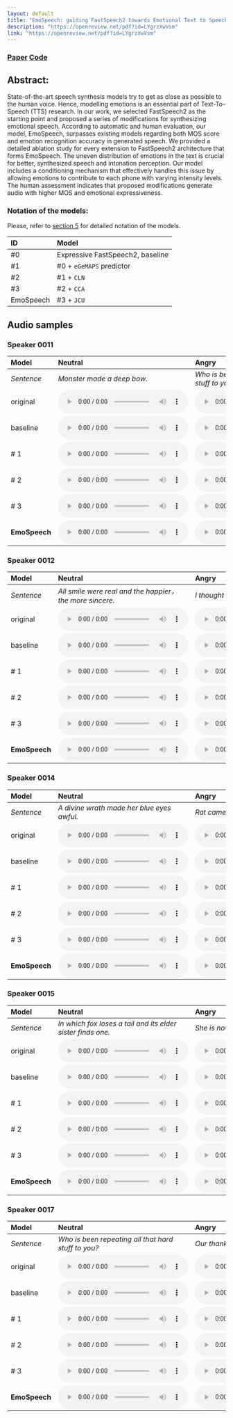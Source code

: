 ```yaml
---
layout: default
title: "EmoSpeech: guiding FastSpeech2 towards Emotional Text to Speech"
description: "https://openreview.net/pdf?id=LYgrzXwVsm"
link: "https://openreview.net/pdf?id=LYgrzXwVsm"
---
```


### [Paper](https://openreview.net/pdf?id=LYgrzXwVsm) [Code](https://github.com/deepvk/emospeech)

## Abstract: 

State-of-the-art speech synthesis models try to get as close as
possible to the human voice. Hence, modelling emotions is an
essential part of Text-To-Speech (TTS) research. In our work,
we selected FastSpeech2 as the starting point and proposed a
series of modifications for synthesizing emotional speech. According to automatic and human evaluation, our model, EmoSpeech, surpasses existing models regarding both MOS score
and emotion recognition accuracy in generated speech. We
provided a detailed ablation study for every extension to FastSpeech2 architecture that forms EmoSpeech. The uneven distribution of emotions in the text is crucial for better, synthesized speech and intonation perception. Our model includes a
conditioning mechanism that effectively handles this issue by
allowing emotions to contribute to each phone with varying intensity levels. The human assessment indicates that proposed
modifications generate audio with higher MOS and emotional
expressiveness.

### Notation of the models: 

Please, refer to [section 5](https://openreview.net/pdf?id=LYgrzXwVsm) for detailed notation of the models.

| ID                     | Model                            |  
|:-----------------------|:---------------------------------|
| #0                     | Expressive FastSpeech2, baseline | 
| #1                     | #0 + `eGeMAPS` predictor         |
| #2                     | #1 + `CLN`                       |
| #3                     | #2 + `CCA`                       |
| EmoSpeech              | #3 + `JCU`                       |

## Audio samples

### Speaker 0011

| Model            | Neutral                                                           | Angry                                                              | Happy                                                            | Sad                                                              | Surprise                                                         |
|:-----------------|:------------------------------------------------------------------|:-------------------------------------------------------------------|------------------------------------------------------------------|------------------------------------------------------------------|------------------------------------------------------------------|
| _Sentence_       | _Monster made a deep bow._                                        | _Who is been repeating all that hard stuff to you?_                | _Rat came and replied on the leaves._                            | _The football teams give a tea party._                           | _As rich as Peter's son in law!_                                 |
| original         | <audio src="/wavs/original/1_6_0.wav" controls preload></audio>   | <audio src="/wavs/original/1_11_1.wav" controls preload></audio>   | <audio src="/wavs/original/1_8_2.wav" controls preload></audio>  | <audio src="/wavs/original/1_3_3.wav" controls preload></audio>  | <audio src="/wavs/original/1_0_4.wav" controls preload></audio>  |
| baseline         | <audio src="/wavs/baseline/1_6_0.wav" controls preload></audio>   | <audio src="/wavs/baseline/1_11_1.wav" controls preload></audio>   | <audio src="/wavs/baseline/1_8_2.wav" controls preload></audio>  | <audio src="/wavs/baseline/1_3_3.wav" controls preload></audio>  | <audio src="/wavs/baseline/1_0_4.wav" controls preload></audio>  |
| # 1              | <audio src="/wavs/model1/1_6_0.wav" controls preload></audio>     | <audio src="/wavs/model1/1_11_1.wav" controls preload></audio>     | <audio src="/wavs/model1/1_8_2.wav" controls preload></audio>    | <audio src="/wavs/model1/1_3_3.wav" controls preload></audio>    | <audio src="/wavs/model1/1_0_4.wav" controls preload></audio>    |
| # 2              | <audio src="/wavs/model2/1_6_0.wav" controls preload></audio>     | <audio src="/wavs/model2/1_11_1.wav" controls preload></audio>     | <audio src="/wavs/model2/1_8_2.wav" controls preload></audio>    | <audio src="/wavs/model2/1_3_3.wav" controls preload></audio>    | <audio src="/wavs/model2/1_0_4.wav" controls preload></audio>    |
| # 3              | <audio src="/wavs/model3/1_6_0.wav" controls preload></audio>     | <audio src="/wavs/model3/1_11_1.wav" controls preload></audio>     | <audio src="/wavs/model3/1_8_2.wav" controls preload></audio>    | <audio src="/wavs/model3/1_3_3.wav" controls preload></audio>    | <audio src="/wavs/model3/1_0_4.wav" controls preload></audio>    |
| **EmoSpeech**    | <audio src="/wavs/emospeech/1_6_0.wav" controls preload></audio>  | <audio src="/wavs/emospeech/1_11_1.wav" controls preload></audio>  | <audio src="/wavs/emospeech/1_8_2.wav" controls preload></audio> | <audio src="/wavs/emospeech/1_3_3.wav" controls preload></audio> | <audio src="/wavs/emospeech/1_0_4.wav" controls preload></audio> |


### Speaker 0012

| Model         | Neutral                                                           | Angry                                                            | Happy                                                            | Sad                                                              | Surprise                                                         |
|:--------------|:------------------------------------------------------------------|:-----------------------------------------------------------------|------------------------------------------------------------------|------------------------------------------------------------------|------------------------------------------------------------------|
| _Sentence_    | _All smile were real and the happier，the more sincere._           | _I thought you meant how old are you?_                           | _Let's make the noise a snake._                                  | _She is now choosing skirt to wear._                             | _The football teams give a tea party._                           |
| original      | <audio src="/wavs/original/2_10_0.wav" controls preload></audio>  | <audio src="/wavs/original/2_2_1.wav" controls preload></audio>  | <audio src="/wavs/original/2_5_2.wav" controls preload></audio>  | <audio src="/wavs/original/2_4_3.wav" controls preload></audio>  | <audio src="/wavs/original/2_3_4.wav" controls preload></audio>  |
| baseline      | <audio src="/wavs/baseline/2_10_0.wav" controls preload></audio>  | <audio src="/wavs/baseline/2_2_1.wav" controls preload></audio>  | <audio src="/wavs/baseline/2_5_2.wav" controls preload></audio>  | <audio src="/wavs/baseline/2_4_3.wav" controls preload></audio>  | <audio src="/wavs/baseline/2_3_4.wav" controls preload></audio>  |
| # 1           | <audio src="/wavs/model1/2_10_0.wav" controls preload></audio>    | <audio src="/wavs/model1/2_2_1.wav" controls preload></audio>    | <audio src="/wavs/model1/2_5_2.wav" controls preload></audio>    | <audio src="/wavs/model1/2_4_3.wav" controls preload></audio>    | <audio src="/wavs/model1/2_3_4.wav" controls preload></audio>    |
| # 2           | <audio src="/wavs/model2/2_10_0.wav" controls preload></audio>    | <audio src="/wavs/model2/2_2_1.wav" controls preload></audio>    | <audio src="/wavs/model2/2_5_2.wav" controls preload></audio>    | <audio src="/wavs/model2/2_4_3.wav" controls preload></audio>    | <audio src="/wavs/model2/2_3_4.wav" controls preload></audio>    |
| # 3           | <audio src="/wavs/model3/2_10_0.wav" controls preload></audio>    | <audio src="/wavs/model3/2_2_1.wav" controls preload></audio>    | <audio src="/wavs/model3/2_5_2.wav" controls preload></audio>    | <audio src="/wavs/model3/2_4_3.wav" controls preload></audio>    | <audio src="/wavs/model3/2_3_4.wav" controls preload></audio>    |
| **EmoSpeech** | <audio src="/wavs/emospeech/2_10_0.wav" controls preload></audio> | <audio src="/wavs/emospeech/2_2_1.wav" controls preload></audio> | <audio src="/wavs/emospeech/2_5_2.wav" controls preload></audio> | <audio src="/wavs/emospeech/2_4_3.wav" controls preload></audio> | <audio src="/wavs/emospeech/2_3_4.wav" controls preload></audio> |

### Speaker 0014

| Model            | Neutral                                                            | Angry                                                             | Happy                                                            | Sad                                                              | Surprise                                                         |
|:-----------------|:-------------------------------------------------------------------|:------------------------------------------------------------------|------------------------------------------------------------------|------------------------------------------------------------------|------------------------------------------------------------------|
| _Sentence_       | _A divine wrath made her blue eyes awful._                         | _Rat came and replied on the leaves._                             | _The football teams give a tea party._                           | _As rich as Peter's son in law!_                                 | _Let's make the noise a snake._                                  |
| original         | <audio src="/wavs/original/4_13_0.wav" controls preload></audio>   | <audio src="/wavs/original/4_8_1.wav" controls preload></audio>   | <audio src="/wavs/original/4_3_2.wav" controls preload></audio>  | <audio src="/wavs/original/4_0_3.wav" controls preload></audio>  | <audio src="/wavs/original/4_5_4.wav" controls preload></audio>  |
| baseline         | <audio src="/wavs/baseline/4_13_0.wav" controls preload></audio>   | <audio src="/wavs/baseline/4_8_1.wav" controls preload></audio>   | <audio src="/wavs/baseline/4_3_2.wav" controls preload></audio>  | <audio src="/wavs/baseline/4_0_3.wav" controls preload></audio>  | <audio src="/wavs/baseline/4_5_4.wav" controls preload></audio>  |
| # 1              | <audio src="/wavs/model1/4_13_0.wav" controls preload></audio>     | <audio src="/wavs/model1/4_8_1.wav" controls preload></audio>     | <audio src="/wavs/model1/4_3_2.wav" controls preload></audio>    | <audio src="/wavs/model1/4_0_3.wav" controls preload></audio>    | <audio src="/wavs/model1/4_5_4.wav" controls preload></audio>    |
| # 2              | <audio src="/wavs/model2/4_13_0.wav" controls preload></audio>     | <audio src="/wavs/model2/4_8_1.wav" controls preload></audio>     | <audio src="/wavs/model2/4_3_2.wav" controls preload></audio>    | <audio src="/wavs/model2/4_0_3.wav" controls preload></audio>    | <audio src="/wavs/model2/4_5_4.wav" controls preload></audio>    |
| # 3              | <audio src="/wavs/model3/4_13_0.wav" controls preload></audio>     | <audio src="/wavs/model3/4_8_1.wav" controls preload></audio>     | <audio src="/wavs/model3/4_3_2.wav" controls preload></audio>    | <audio src="/wavs/model3/4_0_3.wav" controls preload></audio>    | <audio src="/wavs/model3/4_5_4.wav" controls preload></audio>    |
| **EmoSpeech**    | <audio src="/wavs/emospeech/4_13_0.wav" controls preload></audio>  | <audio src="/wavs/emospeech/4_8_1.wav" controls preload></audio>  | <audio src="/wavs/emospeech/4_3_2.wav" controls preload></audio> | <audio src="/wavs/emospeech/4_0_3.wav" controls preload></audio> | <audio src="/wavs/emospeech/4_5_4.wav" controls preload></audio> |

### Speaker 0015

| Model         | Neutral                                                           | Angry                                                            | Happy                                                             | Sad                                                              | Surprise                                                          |
|:--------------|:------------------------------------------------------------------|:-----------------------------------------------------------------|-------------------------------------------------------------------|------------------------------------------------------------------|-------------------------------------------------------------------|
| _Sentence_    | _In which fox loses a tail and its elder sister finds one._       | _She is now choosing skirt to wear._                             | _Hold up my chin, slow and solid._                                | _I thought you meant how old are you?_                           | _A divine wrath made her blue eyes awful._                        |
| original      | <audio src="/wavs/original/5_19_0.wav" controls preload></audio>  | <audio src="/wavs/original/5_4_1.wav" controls preload></audio>  | <audio src="/wavs/original/5_17_2.wav" controls preload></audio>  | <audio src="/wavs/original/5_2_3.wav" controls preload></audio>  | <audio src="/wavs/original/5_13_4.wav" controls preload></audio>  |
| baseline      | <audio src="/wavs/baseline/5_19_0.wav" controls preload></audio>  | <audio src="/wavs/baseline/5_4_1.wav" controls preload></audio>  | <audio src="/wavs/baseline/5_17_2.wav" controls preload></audio>  | <audio src="/wavs/baseline/5_2_3.wav" controls preload></audio>  | <audio src="/wavs/baseline/5_13_4.wav" controls preload></audio>  |
| # 1           | <audio src="/wavs/model1/5_19_0.wav" controls preload></audio>    | <audio src="/wavs/model1/5_4_1.wav" controls preload></audio>    | <audio src="/wavs/model1/5_17_2.wav" controls preload></audio>    | <audio src="/wavs/model1/5_2_3.wav" controls preload></audio>    | <audio src="/wavs/model1/5_13_4.wav" controls preload></audio>    |
| # 2           | <audio src="/wavs/model2/5_19_0.wav" controls preload></audio>    | <audio src="/wavs/model2/5_4_1.wav" controls preload></audio>    | <audio src="/wavs/model2/5_17_2.wav" controls preload></audio>    | <audio src="/wavs/model2/5_2_3.wav" controls preload></audio>    | <audio src="/wavs/model2/5_13_4.wav" controls preload></audio>    |
| # 3           | <audio src="/wavs/model3/5_19_0.wav" controls preload></audio>    | <audio src="/wavs/model3/5_4_1.wav" controls preload></audio>    | <audio src="/wavs/model3/5_17_2.wav" controls preload></audio>    | <audio src="/wavs/model3/5_2_3.wav" controls preload></audio>    | <audio src="/wavs/model3/5_13_4.wav" controls preload></audio>    |
| **EmoSpeech** | <audio src="/wavs/emospeech/5_19_0.wav" controls preload></audio> | <audio src="/wavs/emospeech/5_4_1.wav" controls preload></audio> | <audio src="/wavs/emospeech/5_17_2.wav" controls preload></audio> | <audio src="/wavs/emospeech/5_2_3.wav" controls preload></audio> | <audio src="/wavs/emospeech/5_13_4.wav" controls preload></audio> |

### Speaker 0017

| Model         | Neutral                                                           | Angry                                                             | Happy                                                            | Sad                                                              | Surprise                                                          |
|:--------------|:------------------------------------------------------------------|:------------------------------------------------------------------|------------------------------------------------------------------|------------------------------------------------------------------|-------------------------------------------------------------------|
| _Sentence_    | _Who is been repeating all that hard stuff to you?_               | _Our thanks to God's oath._                                       | _She had said, so that one could keep up a conversation!_        | _Monster made a deep bow._                                       | _How I hate this foul pool!_                                      |
| original      | <audio src="/wavs/original/7_11_0.wav" controls preload></audio>  | <audio src="/wavs/original/7_18_1.wav" controls preload></audio>  | <audio src="/wavs/original/7_7_2.wav" controls preload></audio>  | <audio src="/wavs/original/7_6_3.wav" controls preload></audio>  | <audio src="/wavs/original/7_15_4.wav" controls preload></audio>  |
| baseline      | <audio src="/wavs/baseline/7_11_0.wav" controls preload></audio>  | <audio src="/wavs/baseline/7_18_1.wav" controls preload></audio>  | <audio src="/wavs/baseline/7_7_2.wav" controls preload></audio>  | <audio src="/wavs/baseline/7_6_3.wav" controls preload></audio>  | <audio src="/wavs/baseline/7_15_4.wav" controls preload></audio>  |
| # 1           | <audio src="/wavs/model1/7_11_0.wav" controls preload></audio>    | <audio src="/wavs/model1/7_18_1.wav" controls preload></audio>    | <audio src="/wavs/model1/7_7_2.wav" controls preload></audio>    | <audio src="/wavs/model1/7_6_3.wav" controls preload></audio>    | <audio src="/wavs/model1/7_15_4.wav" controls preload></audio>    |
| # 2           | <audio src="/wavs/model2/7_11_0.wav" controls preload></audio>    | <audio src="/wavs/model2/7_18_1.wav" controls preload></audio>    | <audio src="/wavs/model2/7_7_2.wav" controls preload></audio>    | <audio src="/wavs/model2/7_6_3.wav" controls preload></audio>    | <audio src="/wavs/model2/7_15_4.wav" controls preload></audio>    |
| # 3           | <audio src="/wavs/model3/7_11_0.wav" controls preload></audio>    | <audio src="/wavs/model3/7_18_1.wav" controls preload></audio>    | <audio src="/wavs/model3/7_7_2.wav" controls preload></audio>    | <audio src="/wavs/model3/7_6_3.wav" controls preload></audio>    | <audio src="/wavs/model3/7_15_4.wav" controls preload></audio>    |
| **EmoSpeech** | <audio src="/wavs/emospeech/7_11_0.wav" controls preload></audio> | <audio src="/wavs/emospeech/7_18_1.wav" controls preload></audio> | <audio src="/wavs/emospeech/7_7_2.wav" controls preload></audio> | <audio src="/wavs/emospeech/7_6_3.wav" controls preload></audio> | <audio src="/wavs/emospeech/7_15_4.wav" controls preload></audio> |
